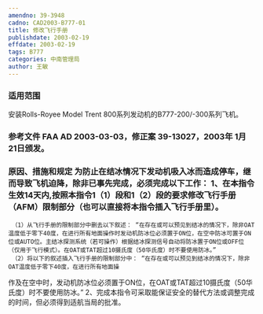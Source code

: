 ```yaml
---
amendno: 39-3948  
cadno: CAD2003-B777-01  
title: 修改飞行手册  
publishdate: 2003-02-19  
effdate: 2003-02-19  
tags: B777  
categories: 中南管理局  
author: 王敏  
---
```

  
### 适用范围  
安装Rolls-Royee Model Trent 800系列发动机的B777-200/-300系列飞机。  
  
<!--more-->  
### 参考文件    FAA AD 2003-03-03，修正案 39-13027，2003年 1月 21日颁发。  
  
### 原因、措施和规定     为防止在结冰情况下发动机吸入冰而造成停车，继而导致飞机迫降，除非已事先完成，必须完成以下工作：     1、在本指令生效14天内,按照本指令1（1）段和1（2）段的要求修改飞行手册（AFM）限制部分（也可以直接将本指令插入飞行手册里）。  
     （1）从飞行手册的限制部分中删去以下叙述： “在存在或可以预见到结冰的情况下，除非OAT温度低于零下40度，在进行所有地面操作时发动机防冰位必须置于ON位，在空中防冰可置于ON位或AUTO位。主结冰探测系统（若可操作）根据结冰探测信号自动将防冰置于ON位或OFF位（仅用于飞行模式）。在OAT或TAT超过10摄氏度（50华氏度）时不要使用防冰。”  
     （2）将以下的叙述插入飞行手册的限制部分中： “在存在或可以预见到结冰的情况下，除非OAT温度低于零下40度，在进行所有地面操  
  
  
作及在空中时，发动机防冰位必须置于ON位，在OAT或TAT超过10摄氏度（50华氏度）时不要使用防冰。”    2、完成本指令可采取能保证安全的替代方法或调整完成的时间，但必须得到适航当局的批准。  
